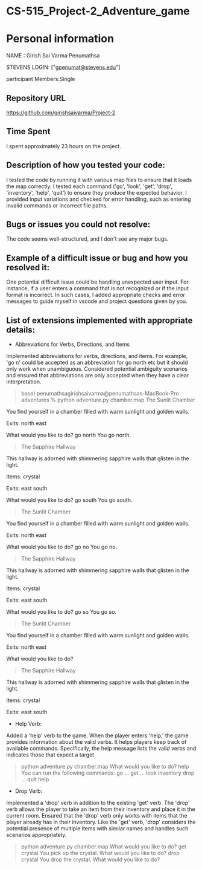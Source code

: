 # CS-515_Project-2_Adventure_game


# Personal information
NAME : Girish Sai Varma Penumathsa

STEVENS LOGIN: ["gpenumat@stevens.edu"]

participant Members:Single




##  Repository URL
https://github.com/girishsaivarma/Project-2





##  Time Spent

I spent approximately 23 hours on the project. 





## Description of how you tested your code:

I tested the code by running it with various map files to ensure that it loads the map correctly.
I tested each command ('go', 'look', 'get', 'drop', 'inventory', 'help', 'quit') to ensure they produce the expected behavior.
I provided input variations and checked for error handling, such as entering invalid commands or incorrect file paths.





##  Bugs or issues you could not resolve:

The code seems well-structured, and I don't see any major bugs.





##  Example of a difficult issue or bug and how you resolved it:

One potential difficult issue could be handling unexpected user input. For instance, if a user enters a command that is not recognized or if the input format is incorrect. In such cases, I added appropriate checks and error messages to guide myself in vscode and project questions given by you.





##  List of extensions implemented with appropriate details:



 * Abbreviations for Verbs, Directions, and Items
   
Implemented abbreviations for verbs, directions, and items.
For example, 'go n' could be accepted as an abbreviation for go north etc but it should only work when unambiguous.
Considered potential ambiguity scenarios and ensured that abbreviations are only accepted when they have a clear interpretation.




>base) penumathsagirishsaivarma@penumathsas-MacBook-Pro adventures % python adventure.py chamber.map
> The Sunlit Chamber

You find yourself in a chamber filled with warm sunlight and golden walls.

Exits: north east

What would you like to do? go north
You go north.

> The Sapphire Hallway

This hallway is adorned with shimmering sapphire walls that glisten in the light.

Items: crystal

Exits: east south

What would you like to do? go south
You go south.

> The Sunlit Chamber

You find yourself in a chamber filled with warm sunlight and golden walls.

Exits: north east

What would you like to do? go no
You go no.

> The Sapphire Hallway

This hallway is adorned with shimmering sapphire walls that glisten in the light.

Items: crystal

Exits: east south

What would you like to do? go so
You go so.

> The Sunlit Chamber

You find yourself in a chamber filled with warm sunlight and golden walls.

Exits: north east

What would you like to do? 

> The Sapphire Hallway

This hallway is adorned with shimmering sapphire walls that glisten in the light.

Items: crystal

Exits: east south








* Help Verb:

Added a 'help' verb to the game.
When the player enters 'help,' the game provides information about the valid verbs. It helps players keep track of available commands.
Specifically, the help message lists the valid verbs and indicates those that expect a target 



>python adventure.py chamber.map
What would you like to do? help
You can run the following commands:
  go ...
  get ...
  look
  inventory
  drop ...
  quit
  help




* Drop Verb:

Implemented a 'drop' verb in addition to the existing 'get' verb.
The 'drop' verb allows the player to take an item from their inventory and place it in the current room.
Ensured that the 'drop' verb only works with items that the player already has in their inventory.
Like the 'get' verb, 'drop' considers the potential presence of multiple items with similar names and handles such scenarios appropriately.




>python adventure.py chamber.map
What would you like to do? get crystal
You pick up the crystal.
What would you like to do? drop crystal
You drop the crystal.
What would you like to do? 






























